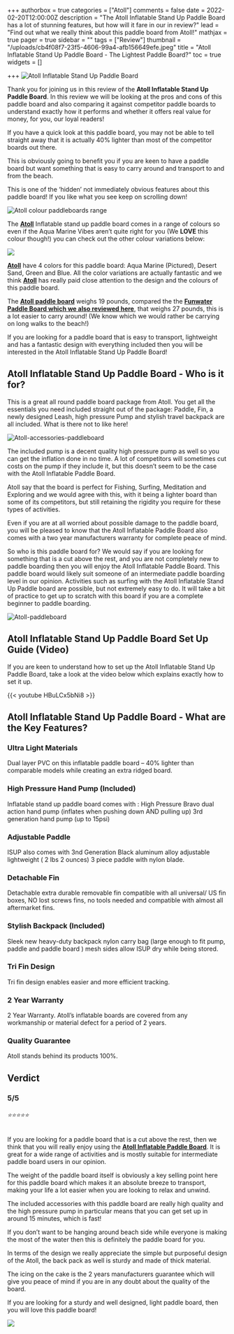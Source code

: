+++
authorbox = true
categories = ["Atoll"]
comments = false
date = 2022-02-20T12:00:00Z
description = "The Atoll Inflatable Stand Up Paddle Board has a lot of stunning features, but how will it fare in our in review?"
lead = "Find out what we really think about this paddle board from Atoll!"
mathjax = true
pager = true
sidebar = ""
tags = ["Review"]
thumbnail = "/uploads/cb4f08f7-23f5-4606-99a4-afb156649efe.jpeg"
title = "Atoll Inflatable Stand Up Paddle Board - The Lightest Paddle Board?"
toc = true
widgets = []

+++
![Atoll Inflatable Stand Up Paddle Board](/uploads/6dde4d2c-3313-4cdf-b5d9-fff348f63b88.jpeg "Atoll Inflatable Stand Up Paddle Board")

Thank you for joining us in this review of the **Atoll Inflatable Stand Up Paddle Board**. In this review we will be looking at the pros and cons of this paddle board and also comparing it against competitor paddle boards to understand exactly how it performs and whether it offers real value for money, for you, our loyal readers!

If you have a quick look at this paddle board, you may not be able to tell straight away that it is actually 40% lighter than most of the competitor boards out there.

This is obviously going to benefit you if you are keen to have a paddle board but want something that is easy to carry around and transport to and from the beach.

This is one of the ‘hidden’ not immediately obvious features about this paddle board!  If you like what you see  keep on scrolling down!

![Atoll colour paddleboards range](/uploads/95bb8182-b508-4069-9439-fb4f26d06610.jpeg "Atoll colour paddleboards range")

The [**Atoll**](/categories/atoll/) Inflatable stand up paddle board comes in a range of colours so even if the Aqua Marine Vibes aren’t quite right for you (We **LOVE** this colour though!) you can check out the other colour variations below:

[![](https://dabuttonfactory.com/button.png?t=CHECK+AMAZON&f=Noto+Sans-Bold&ts=26&tc=fff&hp=45&vp=20&c=11&bgt=unicolored&bgc=4bd42f)](https://www.amazon.com/Atoll-Inflatable-Backpack-Included-copmlete/dp/B088K518TF?pd_rd_i=B075RL8GZG&th=1&linkCode=ll1&tag=paddleboardmaster-20&linkId=8542f6337eadb2a5ac4e941807c082ee&language=en_US&ref_=as_li_ss_tl)

[**Atoll**](/categories/atoll/) have 4 colors for this paddle board: Aqua Marine (Pictured), Desert Sand, Green and Blue.  All the color variations are actually fantastic and we think [**Atoll**](/categories/atoll/) has really paid close attention to the design and the colours of this paddle board.

The [**Atoll paddle board**](/categories/atoll/) weighs 19 pounds, compared the the [**Funwater Paddle Board which we also reviewed here**](https://paddleboardmaster.com/post/funwater-stand-up-paddle-board/), that weighs 27 pounds, this is a lot easier to carry around!  (We know which we would rather be carrying on long walks to the beach!)

If you are looking for a paddle board that is easy to transport, lightweight and has a fantastic design with everything included then you will be interested in the Atoll Inflatable Stand Up Paddle Board!

## Atoll Inflatable Stand Up Paddle Board - Who is it for?

This is a great all round paddle board package from Atoll.  You get all the essentials you need included straight out of the package: Paddle, Fin, a newly designed Leash, high pressure Pump and stylish travel backpack are all included.  What is there not to like here!

![Atoll-accessories-paddleboard](/uploads/229ae3cd-fbea-4c9e-9682-2fdf351fbe0b.jpeg "Atoll-accessories-paddleboard")

The included pump is a decent quality high pressure pump as well so you can get the inflation done in no time.  A lot of competitors will sometimes cut costs on the pump if they include it, but this doesn’t seem to be the case with the Atoll Inflatable Paddle Board.

Atoll say that the board is perfect for Fishing, Surfing, Meditation and Exploring and we would agree with this, with it being a lighter board than some of its competitors, but still retaining the rigidity you require for these types of activities.

Even if you are at all worried about possible damage to the paddle board, you will be pleased to know that the Atoll Inflatable Paddle Board also comes with a two year manufacturers warranty for complete peace of mind.

So who is this paddle board for? We would say if you are looking for something that is a cut above the rest, and you are not completely new to paddle boarding then you will enjoy the Atoll Inflatable Paddle Board.  This paddle board would likely suit someone of an intermediate paddle boarding level in our opinion.   Activities such as surfing with the Atoll Inflatable Stand Up Paddle board are possible, but not extremely easy to do.  It will take a bit of practice to get up to scratch with this board if you are a complete beginner to paddle boarding.

![Atoll-paddleboard](/uploads/2a4122f8-01cd-46ed-97dd-346308241694.jpeg "Atoll-paddleboard")

## Atoll Inflatable Stand Up Paddle Board Set Up Guide (Video)

If you are keen to understand how to set up the Atoll Inflatable Stand Up Paddle Board, take a look at the video  below which explains exactly how to set it up.

{{< youtube HBuLCx5bNi8 >}}

## Atoll Inflatable Stand Up Paddle Board - What are the Key Features?

### Ultra Light Materials

Dual layer PVC on this inflatable paddle board – 40% lighter than comparable models while creating an extra ridged board.

### High Pressure Hand Pump (Included)

Inflatable stand up paddle board comes with : High Pressure Bravo dual action hand pump (inflates when pushing down AND pulling up) 3rd generation hand pump (up to 15psi)

### Adjustable Paddle

ISUP also comes with 3nd Generation Black aluminum alloy adjustable lightweight ( 2 lbs 2 ounces) 3 piece paddle with nylon blade.

### Detachable Fin

Detachable extra durable removable fin compatible with all universal/ US fin boxes, NO lost screws fins, no tools needed and compatible with almost all aftermarket fins.

### Stylish Backpack (Included)

Sleek new heavy-duty backpack nylon carry bag (large enough to fit pump, paddle and paddle board ) mesh sides allow ISUP dry while being stored.

### Tri Fin Design

Tri fin design enables easier and more efficient tracking.

### 2 Year Warranty

2 Year Warranty.  Atoll’s inflatable boards are covered from any workmanship or material defect for a period of 2 years.

### Quality Guarantee

Atoll stands behind its products 100%.

## Verdict

### 5/5

###### ⭐⭐⭐⭐⭐

If you are looking for a paddle board that is a cut above the rest, then we think that you will really enjoy using the [**Atoll Inflatable Paddle Board**](https://www.amazon.com/Atoll-Inflatable-Backpack-Included-copmlete/dp/B088K518TF?pd_rd_i=B075RL8GZG&th=1&linkCode=ll1&tag=paddleboardmaster-20&linkId=8542f6337eadb2a5ac4e941807c082ee&language=en_US&ref_=as_li_ss_tl).  It is great for a wide range of activities and is mostly suitable for intermediate paddle board users in our opinion.

The weight of the paddle board itself is obviously a key selling point here for this paddle board which makes it an absolute breeze to transport, making your life a lot easier when you are looking to relax and unwind.

The included accessories with this paddle board are really high quality and the high pressure pump in particular means that you can get set up in around 15 minutes, which is fast!

If you don’t want to be hanging around beach side while everyone is making the most of the water then this is definitely the paddle board for you.

In terms of the design we really appreciate the simple but purposeful design of the Atoll, the back pack as well is sturdy and made of thick material.

The icing on the cake is the 2 years manufacturers guarantee which will give you peace of mind if you are in any doubt about the quality of the board.

If you are looking for a sturdy and well designed, light paddle board, then you will love this paddle board!

[![](https://dabuttonfactory.com/button.png?t=CHECK+AMAZON&f=Noto+Sans-Bold&ts=26&tc=fff&hp=45&vp=20&c=11&bgt=unicolored&bgc=4bd42f)](https://www.amazon.com/Atoll-Inflatable-Backpack-Included-copmlete/dp/B088K518TF?pd_rd_i=B075RL8GZG&th=1&linkCode=ll1&tag=paddleboardmaster-20&linkId=8542f6337eadb2a5ac4e941807c082ee&language=en_US&ref_=as_li_ss_tl)
